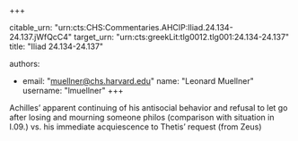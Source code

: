 +++


citable_urn: "urn:cts:CHS:Commentaries.AHCIP:Iliad.24.134-24.137.jWfQcC4"
target_urn: "urn:cts:greekLit:tlg0012.tlg001:24.134-24.137"
title: "Iliad 24.134-24.137"

authors:
- email: "muellner@chs.harvard.edu"
  name: "Leonard Muellner"
  username: "lmuellner"
+++

<p>Achilles’ apparent continuing of his antisocial behavior and refusal to let go after losing and mourning someone philos (comparison with situation in I.09.) vs. his immediate acquiescence to Thetis’ request (from Zeus)</p>